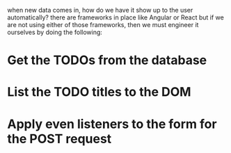 when new data comes in, how do we have it show up to the user automatically? 
there are frameworks in place like Angular or React but if we are not using either of those frameworks, then we must engineer it ourselves by doing the following:

# Get the TODOs from the database 
# List the TODO titles to the DOM 
# Apply even listeners to the form for the POST request